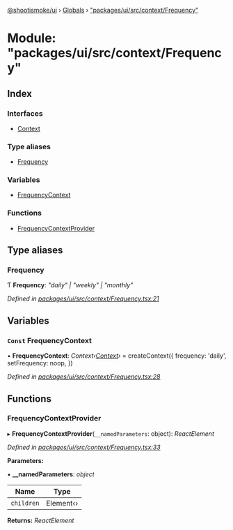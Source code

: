 [@shootismoke/ui](../README.md) › [Globals](../globals.md) › ["packages/ui/src/context/Frequency"](_packages_ui_src_context_frequency_.md)

# Module: "packages/ui/src/context/Frequency"

## Index

### Interfaces

* [Context](../interfaces/_packages_ui_src_context_frequency_.context.md)

### Type aliases

* [Frequency](_packages_ui_src_context_frequency_.md#frequency)

### Variables

* [FrequencyContext](_packages_ui_src_context_frequency_.md#const-frequencycontext)

### Functions

* [FrequencyContextProvider](_packages_ui_src_context_frequency_.md#frequencycontextprovider)

## Type aliases

###  Frequency

Ƭ **Frequency**: *"daily" | "weekly" | "monthly"*

*Defined in [packages/ui/src/context/Frequency.tsx:21](https://github.com/shootismoke/common/blob/c0e7829/packages/ui/src/context/Frequency.tsx#L21)*

## Variables

### `Const` FrequencyContext

• **FrequencyContext**: *Context‹[Context](../interfaces/_packages_ui_src_context_frequency_.context.md)›* = createContext<Context>({
	frequency: 'daily',
	setFrequency: noop,
})

*Defined in [packages/ui/src/context/Frequency.tsx:28](https://github.com/shootismoke/common/blob/c0e7829/packages/ui/src/context/Frequency.tsx#L28)*

## Functions

###  FrequencyContextProvider

▸ **FrequencyContextProvider**(`__namedParameters`: object): *ReactElement*

*Defined in [packages/ui/src/context/Frequency.tsx:33](https://github.com/shootismoke/common/blob/c0e7829/packages/ui/src/context/Frequency.tsx#L33)*

**Parameters:**

▪ **__namedParameters**: *object*

Name | Type |
------ | ------ |
`children` | Element‹› |

**Returns:** *ReactElement*
